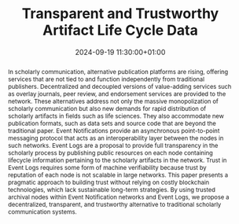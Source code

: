---
abstract: In scholarly communication, alternative publication platforms are rising,
  offering services that are not tied to and function independently from traditional
  publishers. Decentralized and decoupled versions of value-adding services such as
  overlay journals, peer review, and endorsement services are provided to the network.
  These alternatives address not only the massive monopolization of scholarly communication
  but also new demands for rapid distribution of scholarly artifacts in fields such
  as life sciences. They also accommodate new publication formats, such as data sets
  and source code that are beyond the traditional paper. Event Notifications provide
  an asynchronous point-to-point messaging protocol that acts as an interoperability
  layer between the nodes in such networks. Event Logs are a proposal to provide full
  transparency in the scholarly process by publishing public resources on each node
  containing lifecycle information pertaining to the scholarly artifacts in the network.
  Trust in Event Logs requires some form of machine verifiability because trust by
  reputation of each node is not scalable in large networks. This paper presents a
  pragmatic approach to building trust without relying on costly blockchain technologies,
  which lack sustainable long-term strategies. By using trusted archival nodes within
  Event Notification networks and Event Logs, we propose a decentralized, transparent,
  and trustworthy alternative to traditional scholarly communication systems.
creators:
- Herbert Van de Sompel
- ' Martin Klein'
- ' Patrick Hochstenbach'
- ' Ruben Verborgh'
date: 2024-09-19 11:30:00+01:00
document_url: https://ipres2024.pubpub.org/pub/479f9vcn/download/pdf
grand_parent: iPRES
institutions: []
keywords:
- standards and models
- from document to data
landing_page_url: https://ipres2024.pubpub.org/pub/479f9vcn/
language: eng
layout: publication
license: Creative Commons Zero (CC0-1.0)
notes_url: https://docs.google.com/document/d/1Hf-VavCLYwGskk3JdDbnPOALZtP2Yd4w2pe_5Evkxg8/edit#heading=h.aar4tupij1po
parent: iPRES 2024
publication_type: paper
size: null
slides_url: ''
source_name: iPRES
stream_url: https://www.archief.vlaanderen.be/archief/records/dossiers/5acb210228ce4315ae650812d056a482329eb83ed2dc42398a51505dc153be81/documents/95ca2a083ac641f99b58185549d7c5407e49ac128c9e45efb96d32698a8f023a
title: Transparent and Trustworthy Artifact Life Cycle Data
year: 2024
---